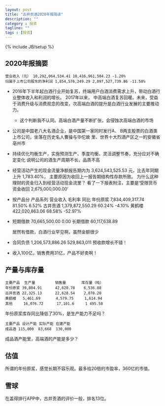 ```yaml
---
layout: post
title: "古井贡酒2020年报简读"
description: ""
category : 投资
tagline: ""
tags : [投资]
---
```

{% include JB/setup %}


## 2020年报摘要

    营业收入（元） 10,292,064,534.41 10,416,961,584.23 -1.20%
    归属于上市公司股东的净利润 1,854,576,249.29 2,097,527,739.86 -11.58%

* 2016年下半年起白酒行业开始复苏，终端用户白酒消费需求上升，带动白酒行业整体收入和利润的增长。 2017年以来，
中高端白酒复苏回暖。未来，受益于消费升级与消费观念的改变，次高端白酒的提升是白酒行业发展的主要推动力。 
    * 这个判断我不认同。高端白酒产量不断扩张，会侵蚀次高端白酒的市场

* 公司是中国老八大名酒企业，是中国第一家同时发行A、 B两支股票的白酒类上市公司，坐落在历史名人曹操与华佗故
里、世界十大烈酒产区之一的安徽省亳州市

* 持续优化均衡生产，实施预测生产、季度均衡、灵活调整节奏，充分应对不确定变化
    说明公司的酒生产周期不长，品质不高

* 经营活动产生的现金流量净额报告期内为 3,624,543,525.53 元，比去年同期上升 1,783.40%， 主要原因为收回上一报告期结构性存款所致。
    为什么这种理财的资金归入到经营活动现金流里？
    看了一下报表附注，主要是‘受限货币资金收回 2,675,000,000.00’

* 按产品分
    产品系列    营业收入          毛利率     同比
    年份原浆 7,834,409,317.74    81.50%     6.52%
    古井贡酒 1,379,872,550.29    60.24%     -4.10%
    黄鹤楼   422,020,863.06      68.58%     -52.97%

* 短期借款 70,665,500.00   0.00
  长期借款 60,117,638.89
  
    居然有借款，白酒行业罕见啊，虽然金额很少

* 合同负债 1,206,573,886.26     529,863,011
    预收款增长不错！

* 收入100亿，销售费用31亿，产品不好卖啊！


## 产量与库存量

    主要产品  生产量         销售量       库存量（吨）
    年份原浆 39,804.91      42,620.78    6,536.88
    古井贡酒 22,325.13      22,628.54    2,078.20
    黄鹤楼   5,461.69       4,579.75     1,614.94
    其他     16,076.72      17,101.6     1 495.58

年份原浆库存同比降低了30%，是生产能力不足吗？

    主要产品 设计产能 实际产能 在建产能
    成品酒 115,000  83,668  130,000

成品酒产能里，高端酒的产能是多少？

## 估值

所谓的年份原浆，感觉长期不容乐观。最多给20倍的市盈率，360亿的市值。

## 雪球

在盖得排行APP中，古井贡酒的评价一般，排名13位。